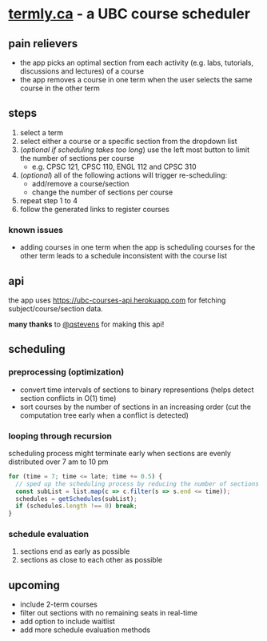 # [termly.ca](http://termly.ca) - a UBC course scheduler

## pain relievers
- the app picks an optimal section from each activity (e.g. labs, tutorials, discussions and lectures) of a course
- the app removes a course in one term when the user selects the same course in the other term

## steps
1. select a term
2. select either a course or a specific section from the dropdown list
3. (*optional if scheduling takes too long*) use the left most button to limit the number of sections per course
    - e.g. CPSC 121, CPSC 110, ENGL 112 and CPSC 310
4. (*optional*) all of the following actions will trigger re-scheduling:
    - add/remove a course/section
    - change the number of sections per course
5. repeat step 1 to 4
6. follow the generated links to register courses

### known issues
- adding courses in one term when the app is scheduling courses for the other term leads to a schedule inconsistent with the course list

## api
the app uses https://ubc-courses-api.herokuapp.com for fetching subject/course/section data.


**many thanks** to [@qstevens](https://github.com/qstevens) for making this api!

## scheduling
### preprocessing (optimization)
- convert time intervals of sections to binary representions (helps detect section conflicts in O(1) time)
- sort courses by the number of sections in an increasing order (cut the computation tree early when a conflict is detected)

### looping through recursion
scheduling process might terminate early when sections are evenly distributed over 7 am to 10 pm
```javascript
for (time = 7; time <= late; time += 0.5) {
  // sped up the scheduling process by reducing the number of sections per course
  const subList = list.map(c => c.filter(s => s.end <= time)); 
  schedules = getSchedules(subList);
  if (schedules.length !== 0) break;
}
```

### schedule evaluation
1. sections end as early as possible
2. sections as close to each other as possible

## upcoming
- include 2-term courses
- filter out sections with no remaining seats in real-time
- add option to include waitlist
- add more schedule evaluation methods
